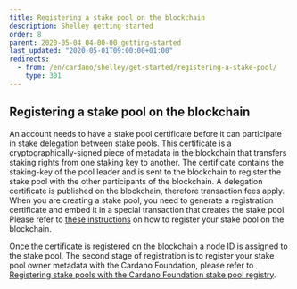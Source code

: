 ```yaml
---
title: Registering a stake pool on the blockchain
description: Shelley getting started
order: 8
parent: 2020-05-04_04-00-00_getting-started
last_updated: "2020-05-01T09:00:00+01:00"
redirects:
  - from: /en/cardano/shelley/get-started/registering-a-stake-pool/
    type: 301
---
```

## Registering a stake pool on the blockchain

An account needs to have a stake pool certificate before it can participate in stake delegation between stake pools. This certificate is a cryptographically-signed piece of metadata in the blockchain that transfers staking rights from one staking key to another. The certificate contains the staking-key of the pool leader and is sent to the blockchain to register the stake pool with the other participants of the blockchain. A delegation certificate is published on the blockchain, therefore transaction fees apply. When you are creating a stake pool, you need to generate a registration certificate and embed it in a special transaction that creates the stake pool. Please refer to [these instructions](https://github.com/elviejo79/stake-pool-operator/blob/master/docs/stake_pool_operator_how_to.md) on how to register your stake pool on the blockchain.

Once the certificate is registered on the blockchain a node ID is assigned to the stake pool. The second stage of registration is to register your stake pool owner metadata with the Cardano Foundation, please refer to [Registering stake pools with the Cardano Foundation stake pool registry](/en/itn/getting-started/guide-for-stake-pool-operators/).
